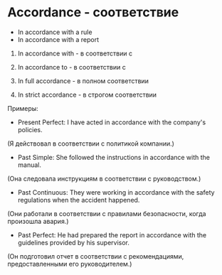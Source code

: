 # Accordance - соответствие




- In accordance with a rule
- In accordance with a report

1. In accordance with - в соответствии с

2. In accordance to - в соответствии с

3. In full accordance - в полном соответствии

4. In strict accordance - в строгом соответствии

Примеры:

- Present Perfect: I have acted in accordance with the company's policies.

(Я действовал в соответствии с политикой компании.)

- Past Simple: She followed the instructions in accordance with the manual.

(Она следовала инструкциям в соответствии с руководством.)

- Past Continuous: They were working in accordance with the safety regulations when the accident happened.

(Они работали в соответствии с правилами безопасности, когда произошла авария.)

- Past Perfect: He had prepared the report in accordance with the guidelines provided by his supervisor.

(Он подготовил отчет в соответствии с рекомендациями, предоставленными его руководителем.)
